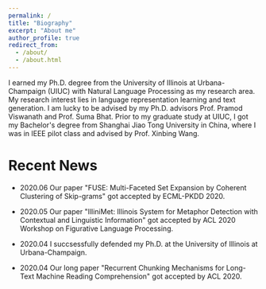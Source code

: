 ```yaml
---
permalink: /
title: "Biography"
excerpt: "About me"
author_profile: true
redirect_from: 
  - /about/
  - /about.html
---
```



I earned my Ph.D. degree from the University of Illinois at Urbana-Champaign (UIUC) with Natural Language Processing as my research area. My research interest lies in language representation learning and text generation. I am lucky to be advised by my Ph.D. advisors Prof. Pramod Viswanath and Prof. Suma Bhat. Prior to my graduate study at UIUC, I got my Bachelor's degree from Shanghai Jiao Tong University in China, where I was in IEEE pilot class and advised by Prof. Xinbing Wang.

Recent News
======

* 2020.06 Our paper "FUSE: Multi-Faceted Set Expansion by Coherent Clustering of Skip-grams" got accepted by ECML-PKDD 2020.

* 2020.05 Our paper "IlliniMet: Illinois System for Metaphor Detection with Contextual and Linguistic Information" got accepted by ACL 2020 Workshop on Figurative Language Processing.

* 2020.04 I succsessfully defended my Ph.D. at the University of Illinois at Urbana-Champaign.

* 2020.04 Our long paper "Recurrent Chunking Mechanisms for Long-Text Machine Reading Comprehension" got accepted by ACL 2020.

